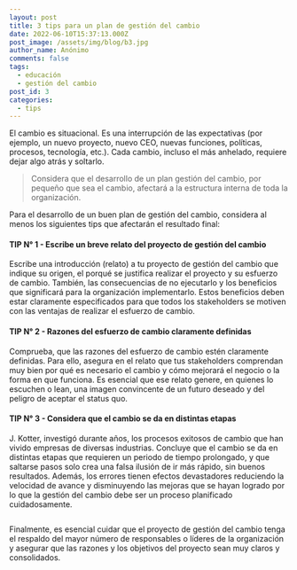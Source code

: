 ```yaml
---
layout: post
title: 3 tips para un plan de gestión del cambio
date: 2022-06-10T15:37:13.000Z
post_image: /assets/img/blog/b3.jpg
author_name: Anónimo
comments: false
tags:
  - educación
  - gestión del cambio
post_id: 3
categories:
  - tips
---
```

<p>El cambio es situacional. Es una interrupción de las expectativas (por ejemplo, un nuevo proyecto, nuevo CEO, nuevas funciones, políticas, procesos, tecnología, etc.). Cada cambio, incluso el más anhelado, requiere dejar algo atrás y soltarlo.</p>
  <blockquote>
      <p>Considera que el desarrollo de un plan gestión del cambio, por pequeño que sea el cambio, afectará a la estructura interna de toda la organización.</p>
  </blockquote>							
  <p> Para el desarrollo de un buen plan de gestión del cambio, considera al menos los siguientes tips que afectarán el resultado final:</p>
  <h4>TIP N° 1 -  Escribe un breve relato del proyecto de gestión del cambio</h4>
  <p>Escribe una introducción (relato) a tu proyecto de gestión del cambio que indique su origen, el porqué se justifica realizar el proyecto y su esfuerzo de cambio. También, las consecuencias de no ejecutarlo y los beneficios que significará para la organización implementarlo. Estos beneficios deben estar claramente especificados para que todos los stakeholders se motiven con las ventajas de realizar el esfuerzo de cambio.</p>

<h4>TIP N° 2 -  Razones del esfuerzo de cambio claramente definidas</h4>
  <p>Comprueba, que las razones del esfuerzo de cambio estén claramente definidas. Para ello, asegura en el relato que tus stakeholders comprendan muy bien por qué es necesario el cambio y cómo mejorará el negocio o la forma en que funciona. Es esencial que ese relato genere, en quienes lo escuchen o lean, una imagen convincente de un futuro deseado y del peligro de aceptar el status quo.</p>

<h4>TIP N° 3 - Considera que el cambio se da en distintas etapas</h4>
  <p>J. Kotter, investigó durante años, los procesos exitosos de cambio que han vivido empresas de diversas industrias. Concluye que el cambio se da en distintas etapas que requieren un periodo de tiempo prolongado, y que saltarse pasos solo crea una falsa ilusión de ir más rápido, sin buenos resultados. Además, los errores tienen efectos devastadores reduciendo la velocidad de avance y disminuyendo las mejoras que se hayan logrado por lo que la gestión del cambio debe ser un proceso planificado cuidadosamente.</p>
  <div class="img-blog left-blog-img">
      <img src="{{'/assets/img/blog/b3.jpg' | relative_url }}" alt="">
  </div>
  <div class="img-blog right-blog-img">
      <img src="{{'/assets/img/blog/b4.jpg' | relative_url }}" alt="">
  </div>
  <p>Finalmente, es esencial cuidar que el proyecto de gestión del cambio tenga el respaldo del mayor número de responsables o líderes de la organización y asegurar que las razones y los objetivos del proyecto sean muy claros y  consolidados.</p>